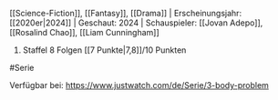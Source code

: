 
[[Science-Fiction]], [[Fantasy]], [[Drama]] | Erscheinungsjahr: [[2020er|2024]] | Geschaut: 2024 | Schauspieler: [[Jovan Adepo]], [[Rosalind Chao]], [[Liam Cunningham]]

1. Staffel 8 Folgen [[7 Punkte|7,8]]/10 Punkten


#Serie

Verfügbar bei: https://www.justwatch.com/de/Serie/3-body-problem